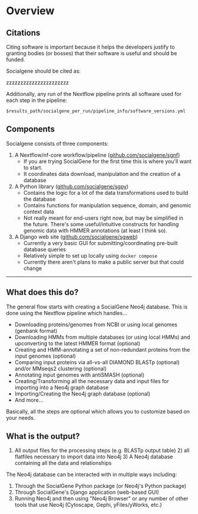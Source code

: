 # Overview

## Citations

Citing software is important because it helps the developers justify to granting bodies (or bosses) that their software is useful and should be funded.

Socialgene should be cited as:

zzzzzzzzzzzzzzzzzzzzzz


Additionally, any run of the Nextflow pipeline prints all software used for each step in the pipeline:

```
$results_path/socialgene_per_run/pipeline_info/software_versions.yml
```




## Components 

Socialgene consists of three components:

1. A Nextflow/nf-core workflow/pipeline (<a href="https://github.com/socialgene/sgnf" target="_blank">github.com/socialgene/sgnf</a>)
    - If you are trying SocialGene for the first time this is where you'll want to start.
    - It coordinates data download, manipulation and the creation of a database
2. A Python library (<a href="https://github.com/socialgene/sgpy" target="_blank">github.com/socialgene/sgpy</a>)
    - Contains the logic for a lot of the data transformations used to build the database
    - Contains functions for manipulation sequence, domain, and genomic context data
    - Not really meant for end-users right now, but may be simplified in the future. There's some useful/intuitive constructs for handling genomic data with HMMER annotations (at least I think so).
3. A Django web site (<a href="https://github.com/socialgene/sgweb" target="_blank">github.com/socialgene/sgweb</a>)
    - Currently a very basic GUI for submitting/coordinating pre-built database queries
    - Relatively simple to set up locally using `docker compose`
    - Currently there aren't plans to make a public server but that could change

--- 
## What does this do?

The general flow starts with creating a SocialGene Neo4j database. This is done using the Nextflow pipeline which handles...

- Downloading proteins/genomes from NCBI or using local genomes (genbank format)
- Downloading HMMs from multiple databases (or using local HMMs) and upconverting to the latest HMMER format (optional)
- Creating and HMM-annotating a set of non-redundant proteins from the input genomes (optional)
- Comparing input proteins via all-vs-all DIAMOND BLASTp (optional) and/or MMseqs2 clustering (optional)
- Annotating input genomes with antiSMASH (optional)
- Creating/Transforming all the necessary data and input files for importing into a Neo4j graph database
- Importing/Creating the Neo4j graph database (optional)
- And more...

Basically, all the steps are optional which allows you to customize based on your needs.

## What is the output?

1. All output files for the processing steps (e.g. BLASTp output table) 2) all flatfiles necessary to import data into Neo4j 3) A Neo4j database containing all the data and relationships

The Neo4j database can be interacted with in multiple ways including:

1. Through the SocialGene Python package (or Neo4j's Python package)
2. Through SocialGene's Django application (web-based GUI)
3. Running Neo4j and then using "Neo4j Browser" or any number of other tools that use Neo4j (Cytoscape, Gephi, yFiles/yWorks, etc.)

